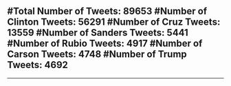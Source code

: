 #Total Number of Tweets: 89653 
#Number of Clinton Tweets: 56291
#Number of Cruz Tweets: 13559
#Number of Sanders Tweets: 5441
#Number of Rubio Tweets: 4917
#Number of Carson Tweets: 4748
#Number of Trump Tweets: 4692
---
---
